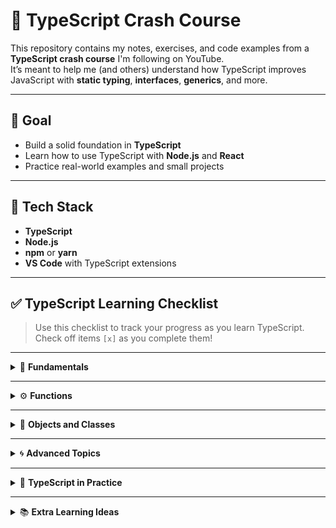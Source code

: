 # 📘 TypeScript Crash Course

This repository contains my notes, exercises, and code examples from a **TypeScript crash course** I'm following on YouTube.  
It’s meant to help me (and others) understand how TypeScript improves JavaScript with **static typing**, **interfaces**, **generics**, and more.

---

## 🎯 Goal

- Build a solid foundation in **TypeScript**
- Learn how to use TypeScript with **Node.js** and **React**
- Practice real-world examples and small projects

---

## 🧰 Tech Stack

- **TypeScript**
- **Node.js**
- **npm** or **yarn**
- **VS Code** with TypeScript extensions

---

## ✅ TypeScript Learning Checklist

> Use this checklist to track your progress as you learn TypeScript.  
> Check off items `[x]` as you complete them!

---

<details>
<summary>🧩 <strong>Fundamentals</strong></summary>

- [x] What is TypeScript and why use it?
- [x] Installing and configuring (`tsc`, `tsconfig.json`)
- [x] Basic types — `string`, `number`, `boolean`, `any`, `unknown`, `void`, `never`
- [ ] Arrays and Tuples
- [ ] Enums
- [ ] Type inference
- [ ] Type aliases and interfaces
- [ ] Union and intersection types
- [ ] Type assertions and narrowing

</details>

---

<details>
<summary>⚙️ <strong>Functions</strong></summary>

- [ ] Function types and return types
- [ ] Optional and default parameters
- [ ] Rest parameters
- [ ] Function overloading

</details>

---

<details>
<summary>🧱 <strong>Objects and Classes</strong></summary>

- [ ] Object types and interface extensions
- [ ] Classes, constructors, and access modifiers (`public`, `private`, `protected`)
- [ ] Getters and setters
- [ ] Inheritance and abstract classes

</details>

---

<details>
<summary>🌀 <strong>Advanced Topics</strong></summary>

- [ ] Generics (`<T>`)
- [ ] Utility types (`Partial`, `Pick`, `Omit`, etc.)
- [ ] Modules and namespaces
- [ ] Decorators (optional / advanced)
- [ ] Type declaration files (`.d.ts`)

</details>

---

<details>
<summary>🧩 <strong>TypeScript in Practice</strong></summary>

- [ ] Setting up a TypeScript project with Node.js
- [ ] Using TypeScript with Express
- [ ] Using TypeScript with React
- [ ] Working with third-party type definitions (`@types/*`)
- [ ] Debugging TypeScript code
- [ ] Compiling and building for production

</details>

---

<details>
<summary>📚 <strong>Extra Learning Ideas</strong></summary>

- [ ] Build a simple CLI tool using TypeScript
- [ ] Convert a small JS project to TypeScript
- [ ] Use TypeScript with a frontend framework (React, Vue, or Svelte)
- [ ] Learn about ESLint + Prettier integration
- [ ] Explore TypeScript 5+ new features

</details>
